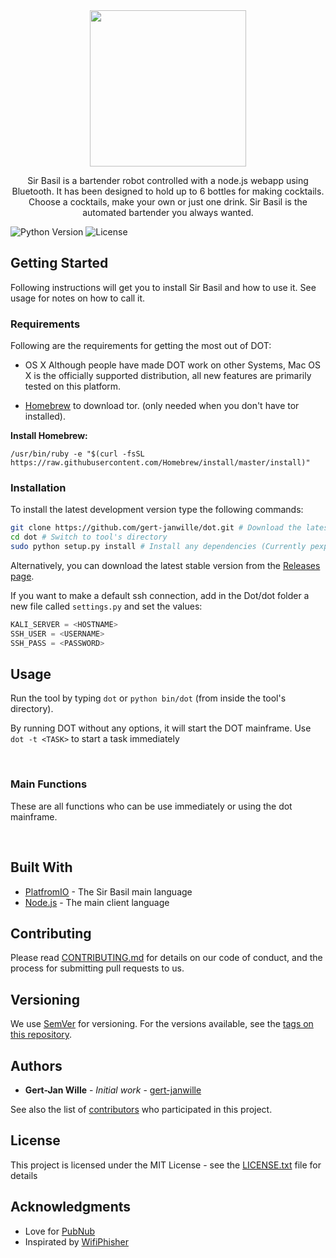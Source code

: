 <div align="center">
  <a href="https://github.com/gert-janwille/Sir-Basil">
    <img width="250" heigth="250" src="https://raw.github.com/gert-janwille/Sir-Basil/master/docs/Sir-Basil.png">
  </a>
  <br/>
  <p>
    Sir Basil is a bartender robot controlled with a node.js webapp using Bluetooth. It has been designed to hold up to 6 bottles for making cocktails. Choose a cocktails, make your own or just one drink. Sir Basil is the automated bartender you always wanted.
</div>


![Python Version](https://img.shields.io/badge/python-2.7-blue.svg)
![License](https://img.shields.io/badge/license-GPL-blue.svg)



## Getting Started

Following instructions will get you to install Sir Basil and how to use it. See usage for notes on how to call it.

### Requirements

Following are the requirements for getting the most out of DOT:

 - OS X Although people have made DOT work on other Systems, Mac OS X is the officially supported distribution, all new features are primarily tested on this platform.

- [Homebrew](https://brew.sh) to download tor. (only needed when you don't have tor installed).

**Install Homebrew:**
```
/usr/bin/ruby -e "$(curl -fsSL https://raw.githubusercontent.com/Homebrew/install/master/install)"
```

### Installation

To install the latest development version type the following commands:

```bash
git clone https://github.com/gert-janwille/dot.git # Download the latest revision
cd dot # Switch to tool's directory
sudo python setup.py install # Install any dependencies (Currently pexpect, future, youtube_dl, pubnub, tor)
```
Alternatively, you can download the latest stable version from the [Releases page](https://github.com/gert-janwille/dot/releases).

If you want to make a default ssh connection, add in the Dot/dot folder a new file called `settings.py` and set the values:

```python
KALI_SERVER = <HOSTNAME>
SSH_USER = <USERNAME>
SSH_PASS = <PASSWORD>
```

## Usage

Run the tool by typing `dot` or `python bin/dot` (from inside the tool's directory).

By running DOT without any options, it will start the DOT mainframe.
Use `dot -t <TASK>` to start a task immediately


<br/>

### Main Functions
These are all functions who can be use immediately or using the dot mainframe.

<br/>

## Built With

* [PlatfromIO](http://platformio.org/) - The Sir Basil main language
* [Node.js](https://nodejs.org/en/) - The main client language

## Contributing

Please read [CONTRIBUTING.md](CONTRIBUTING.md) for details on our code of conduct, and the process for submitting pull requests to us.

## Versioning

We use [SemVer](http://semver.org/) for versioning. For the versions available, see the [tags on this repository](https://github.com/gert-janwille/Sir-Basil/tags).

## Authors

* **Gert-Jan Wille** - *Initial work* - [gert-janwille](https://github.com/gert-janwille)

See also the list of [contributors](https://github.com/gert-janwille/Sir-Basil/contributors) who participated in this project.

## License

This project is licensed under the MIT License - see the [LICENSE.txt](LICENSE.txt) file for details

## Acknowledgments

* Love for [PubNub](https://www.pubnub.com)
* Inspirated by [WifiPhisher](https://github.com/wifiphisher/wifiphisher)
